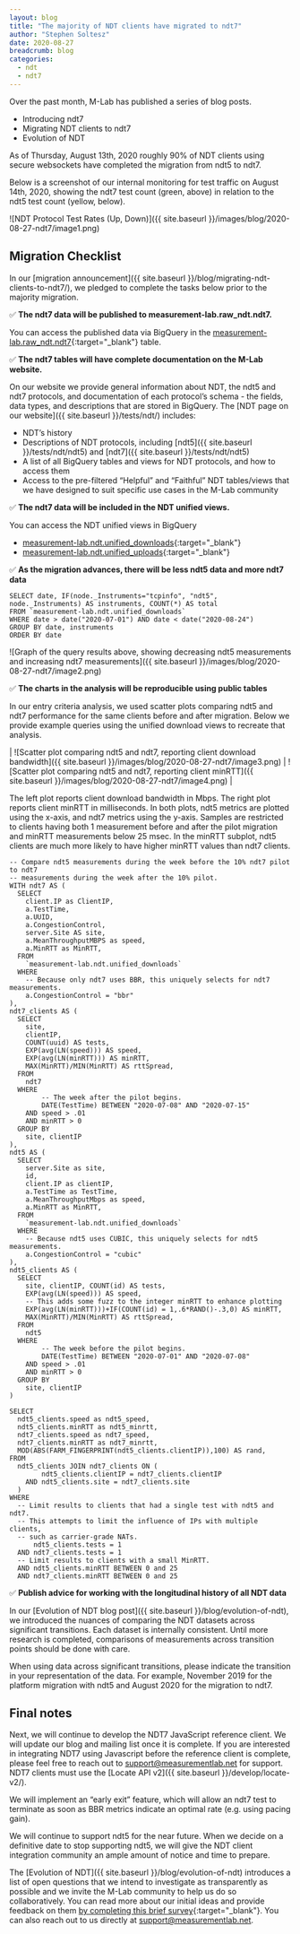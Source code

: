 ```yaml
---
layout: blog
title: "The majority of NDT clients have migrated to ndt7"
author: "Stephen Soltesz"
date: 2020-08-27
breadcrumb: blog
categories:
  - ndt
  - ndt7
---
```


Over the past month, M-Lab has published a series of blog posts.

* Introducing ndt7
* Migrating NDT clients to ndt7
* Evolution of NDT

As of Thursday, August 13th, 2020 roughly 90% of NDT clients using secure websockets have completed the migration from ndt5 to ndt7.<!--more-->

Below is a screenshot of our internal monitoring for test traffic on August 14th, 2020, showing the ndt7 test count (green, above) in relation to the ndt5 test count (yellow, below).

![NDT Protocol Test Rates (Up, Down)]({{ site.baseurl }}/images/blog/2020-08-27-ndt7/image1.png)

## Migration Checklist

In our [migration announcement]({{ site.baseurl }}/blog/migrating-ndt-clients-to-ndt7/), we pledged to complete the tasks below prior to the majority migration.

✅ **The ndt7 data will be published to measurement-lab.raw_ndt.ndt7.**

You can access the published data via BigQuery in the [measurement-lab.raw_ndt.ndt7](https://console.cloud.google.com/bigquery?project=measurement-lab&p=measurement-lab&d=raw_ndt&t=ndt7&page=table){:target="_blank"} table.

✅ **The ndt7 tables will have complete documentation on the M-Lab website.**

On our website we provide general information about NDT, the ndt5 and ndt7 protocols, and documentation of each protocol’s schema - the fields, data types, and descriptions that are stored in BigQuery. The [NDT page on our website]({{ site.baseurl }}/tests/ndt/) includes:

* NDT’s history
* Descriptions of NDT protocols, including [ndt5]({{ site.baseurl }}/tests/ndt/ndt5) and [ndt7]({{ site.baseurl }}/tests/ndt/ndt5)
* A list of all BigQuery tables and views for NDT protocols, and how to access them
* Access to the pre-filtered “Helpful” and “Faithful” NDT tables/views that we have designed to suit specific use cases in the M-Lab community

✅ **The ndt7 data will be included in the NDT unified views.**

You can access the NDT unified views in BigQuery

* [measurement-lab.ndt.unified_downloads](https://console.cloud.google.com/bigquery?project=measurement-lab&p=measurement-lab&d=ndt&t=unified_downloads&page=table){:target="_blank"}
* [measurement-lab.ndt.unified_uploads](https://console.cloud.google.com/bigquery?project=measurement-lab&p=measurement-lab&d=ndt&t=unified_uploads&page=table){:target="_blank"}

✅ **As the migration advances, there will be less ndt5 data and more ndt7 data**

```~sql
SELECT date, IF(node._Instruments="tcpinfo", "ndt5", node._Instruments) AS instruments, COUNT(*) AS total
FROM `measurement-lab.ndt.unified_downloads`
WHERE date > date("2020-07-01") AND date < date("2020-08-24")
GROUP BY date, instruments
ORDER BY date
```

![Graph of the query results above, showing decreasing ndt5 measurements and increasing ndt7 measurements]({{ site.baseurl }}/images/blog/2020-08-27-ndt7/image2.png)

✅ **The charts in the analysis will be reproducible using public tables**

In our entry criteria analysis, we used scatter plots comparing ndt5 and ndt7 performance for the same clients before and after migration. Below we provide example queries using the unified download views to recreate that analysis.

| ![Scatter plot comparing ndt5 and ndt7, reporting client download bandwidth]({{ site.baseurl }}/images/blog/2020-08-27-ndt7/image3.png) | ![Scatter plot comparing ndt5 and ndt7, reporting client minRTT]({{ site.baseurl }}/images/blog/2020-08-27-ndt7/image4.png) |

The left plot reports client download bandwidth in Mbps. The right plot reports client minRTT in milliseconds. In both plots, ndt5 metrics are plotted using the x-axis, and ndt7 metrics using the y-axis. Samples are restricted to clients having both 1 measurement before and after the pilot migration and minRTT measurements below 25 msec. In the minRTT subplot, ndt5 clients are much more likely to have higher minRTT values than ndt7 clients.

```~sql
-- Compare ndt5 measurements during the week before the 10% ndt7 pilot to ndt7
-- measurements during the week after the 10% pilot.
WITH ndt7 AS (
  SELECT
    client.IP as ClientIP,
    a.TestTime,
    a.UUID,
    a.CongestionControl,
    server.Site AS site,
    a.MeanThroughputMBPS as speed,
    a.MinRTT as MinRTT,
  FROM
    `measurement-lab.ndt.unified_downloads`
  WHERE
    -- Because only ndt7 uses BBR, this uniquely selects for ndt7 measurements.
    a.CongestionControl = "bbr"
),
ndt7_clients AS (
  SELECT
    site,
    clientIP,
    COUNT(uuid) AS tests,
    EXP(avg(LN(speed))) AS speed,
    EXP(avg(LN(minRTT))) AS minRTT,
    MAX(MinRTT)/MIN(MinRTT) AS rttSpread,
  FROM
    ndt7
  WHERE
        -- The week after the pilot begins.
        DATE(TestTime) BETWEEN "2020-07-08" AND "2020-07-15"
    AND speed > .01
    AND minRTT > 0
  GROUP BY
    site, clientIP
),
ndt5 AS (
  SELECT
    server.Site as site,
    id,
    client.IP as clientIP,
    a.TestTime as TestTime,
    a.MeanThroughputMbps as speed,
    a.MinRTT as MinRTT,
  FROM
    `measurement-lab.ndt.unified_downloads`
  WHERE
    -- Because ndt5 uses CUBIC, this uniquely selects for ndt5 measurements.
    a.CongestionControl = "cubic"
),
ndt5_clients AS (
  SELECT
    site, clientIP, COUNT(id) AS tests,
    EXP(avg(LN(speed))) AS speed,
    -- This adds some fuzz to the integer minRTT to enhance plotting
    EXP(avg(LN(minRTT)))+IF(COUNT(id) = 1,.6*RAND()-.3,0) AS minRTT,
    MAX(MinRTT)/MIN(MinRTT) AS rttSpread,
  FROM
    ndt5
  WHERE
        -- The week before the pilot begins.
        DATE(TestTime) BETWEEN "2020-07-01" AND "2020-07-08"
    AND speed > .01
    AND minRTT > 0
  GROUP BY
    site, clientIP
)

SELECT
  ndt5_clients.speed as ndt5_speed,
  ndt5_clients.minRTT as ndt5_minrtt,
  ndt7_clients.speed as ndt7_speed,
  ndt7_clients.minRTT as ndt7_minrtt,
  MOD(ABS(FARM_FINGERPRINT(ndt5_clients.clientIP)),100) AS rand,
FROM
  ndt5_clients JOIN ndt7_clients ON (
        ndt5_clients.clientIP = ndt7_clients.clientIP
    AND ndt5_clients.site = ndt7_clients.site
  )
WHERE
  -- Limit results to clients that had a single test with ndt5 and ndt7.
  -- This attempts to limit the influence of IPs with multiple clients,
  -- such as carrier-grade NATs.
      ndt5_clients.tests = 1
  AND ndt7_clients.tests = 1
  -- Limit results to clients with a small MinRTT.
  AND ndt5_clients.minRTT BETWEEN 0 and 25
  AND ndt7_clients.minRTT BETWEEN 0 and 25
```

✅ **Publish advice for working with the longitudinal history of all NDT data**

In our [Evolution of NDT blog post]({{ site.baseurl }}/blog/evolution-of-ndt), we introduced the nuances of comparing the NDT datasets across significant transitions. Each dataset is internally consistent. Until more research is completed, comparisons of measurements across transition points should be done with care.

When using data across significant transitions, please indicate the transition in your representation of the data. For example, November 2019 for the platform migration with ndt5 and August 2020 for the migration to ndt7.

## Final notes

Next, we will continue to develop the NDT7 JavaScript reference client. We will update our blog and mailing list once it is complete. If you are interested in integrating NDT7 using Javascript before the reference client is complete, please feel free to reach out to support@measurementlab.net for support. NDT7 clients must use the [Locate API v2]({{ site.baseurl }}/develop/locate-v2/).

We will implement an “early exit” feature, which will allow an ndt7 test to terminate as soon as BBR metrics indicate an optimal rate (e.g. using pacing gain).

We will continue to support ndt5 for the near future. When we decide on a definitive date to stop supporting ndt5, we will give the NDT client integration community an ample amount of notice and time to prepare.

The [Evolution of NDT]({{ site.baseurl }}/blog/evolution-of-ndt) introduces a list of open questions that we intend to investigate as transparently as possible and we invite the M-Lab community to help us do so collaboratively. You can read more about our initial ideas and provide feedback on them [by completing this brief survey](https://docs.google.com/forms/d/e/1FAIpQLScIbL03mHmAu1xO_vIaNNjBHLqrMGi3fdyKGiVms270nH3Vcg/viewform){:target="_blank"}. You can also reach out to us directly at support@measurementlab.net.
